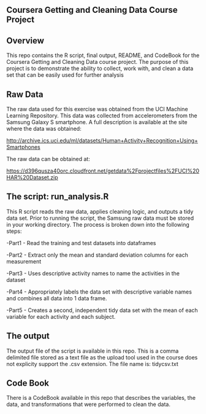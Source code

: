 
Coursera Getting and Cleaning Data Course Project 
----------

Overview
------------

This repo contains the R script, final output, README, and CodeBook for the Coursera Getting and Cleaning Data course project. The purpose of this project is to demonstrate the ability to collect, work with, and clean a data set that can be easily used for further analysis

Raw Data
----------
The raw data used for this exercise was obtained from the UCI Machine Learning Repository. This data was collected from  accelerometers from the Samsung Galaxy S smartphone. A full description is available at the site where the data was obtained: 

http://archive.ics.uci.edu/ml/datasets/Human+Activity+Recognition+Using+Smartphones 

The raw data can be obtained at:

https://d396qusza40orc.cloudfront.net/getdata%2Fprojectfiles%2FUCI%20HAR%20Dataset.zip 

The script: run_analysis.R
----------

This R script reads the raw data, applies cleaning logic, and outputs a tidy data set. Prior to running the script, the Samsung raw data must be stored in your working directory. The process is broken down into the following steps:

-Part1 - Read the training and test datasets into dataframes 

-Part2 - Extract only the mean and standard deviation columns for each measurement

-Part3 - Uses descriptive activity names to name the activities in the dataset

-Part4 - Appropriately labels the data set with descriptive variable names and combines all data into 1 data frame.

-Part5 - Creates a second, independent tidy data set with the mean of each variable for each activity and each subject.


The output
-----------
The output file of the script is available in this repo. This is a comma delimited file stored as a text file 
as the upload tool used in the course does not explicity support the .csv extension. The file name is:
tidycsv.txt

Code Book
----------
There is a CodeBook available in this repo that describes the variables, the data, and transformations that were performed to clean the data.